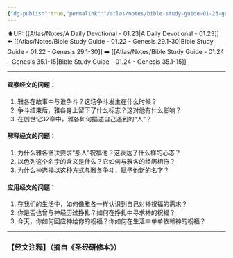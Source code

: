 ```yaml
---
{"dg-publish":true,"permalink":"/atlas/notes/bible-study-guide-01-23-genesis-32/"}
---
```


⬆️UP: [[Atlas/Notes/A Daily Devotional - 01.23\|A Daily Devotional - 01.23]]
⬅️ [[Atlas/Notes/Bible Study Guide - 01.22 - Genesis 29.1-30\|Bible Study Guide - 01.22 - Genesis 29.1-30]]
➡️ [[Atlas/Notes/Bible Study Guide - 01.24 - Genesis 35.1-15\|Bible Study Guide - 01.24 - Genesis 35.1-15]] 

---

#### 观察经文的问题：

1. 雅各在故事中与谁争斗？这场争斗发生在什么时候？
2. 争斗结束后，雅各身上留下了什么标志？这对他有什么影响？
3. 在创世记32章中，雅各如何描述自己遇到的“人”？

#### 解释经文的问题：

1. 为什么雅各坚决要求“那人”祝福他？这表达了什么样的心态？
2. 以色列这个名字的含义是什么？它如何与雅各的经历相符？
3. 为什么神选择以这种方式与雅各争斗，赋予他新的名字？

#### 应用经文的问题：

1. 在我们的生活中，如何像雅各一样认识到自己对神祝福的需求？
2. 你是否也曾与神经历过挣扎？如何在挣扎中寻求神的祝福？
3. 今天，你如何回应神给你的祝福？你如何在生活中单单依赖神的祝福？


---
### 【经文注释】（摘自《圣经研修本》）

